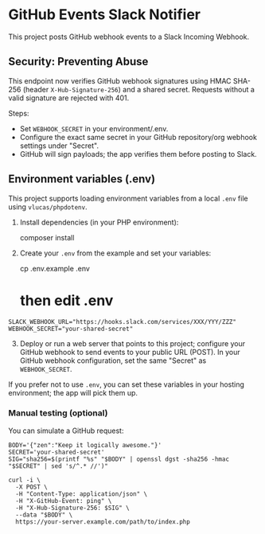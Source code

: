 # GitHub Events Slack Notifier

This project posts GitHub webhook events to a Slack Incoming Webhook.

## Security: Preventing Abuse

This endpoint now verifies GitHub webhook signatures using HMAC SHA-256 (header `X-Hub-Signature-256`) and a shared secret. Requests without a valid signature are rejected with 401.

Steps:
- Set `WEBHOOK_SECRET` in your environment/.env.
- Configure the exact same secret in your GitHub repository/org webhook settings under "Secret".
- GitHub will sign payloads; the app verifies them before posting to Slack.

## Environment variables (.env)

This project supports loading environment variables from a local `.env` file using `vlucas/phpdotenv`.

1. Install dependencies (in your PHP environment):

   composer install

2. Create your `.env` from the example and set your variables:

   cp .env.example .env
   # then edit .env

```
SLACK_WEBHOOK_URL="https://hooks.slack.com/services/XXX/YYY/ZZZ"
WEBHOOK_SECRET="your-shared-secret"
```

3. Deploy or run a web server that points to this project; configure your GitHub webhook to send events to your public URL (POST). In your GitHub webhook configuration, set the same "Secret" as `WEBHOOK_SECRET`.

If you prefer not to use `.env`, you can set these variables in your hosting environment; the app will pick them up.

### Manual testing (optional)

You can simulate a GitHub request:

```
BODY='{"zen":"Keep it logically awesome."}'
SECRET='your-shared-secret'
SIG="sha256=$(printf "%s" "$BODY" | openssl dgst -sha256 -hmac "$SECRET" | sed 's/^.* //')"

curl -i \
  -X POST \
  -H "Content-Type: application/json" \
  -H "X-GitHub-Event: ping" \
  -H "X-Hub-Signature-256: $SIG" \
  --data "$BODY" \
  https://your-server.example.com/path/to/index.php
```
